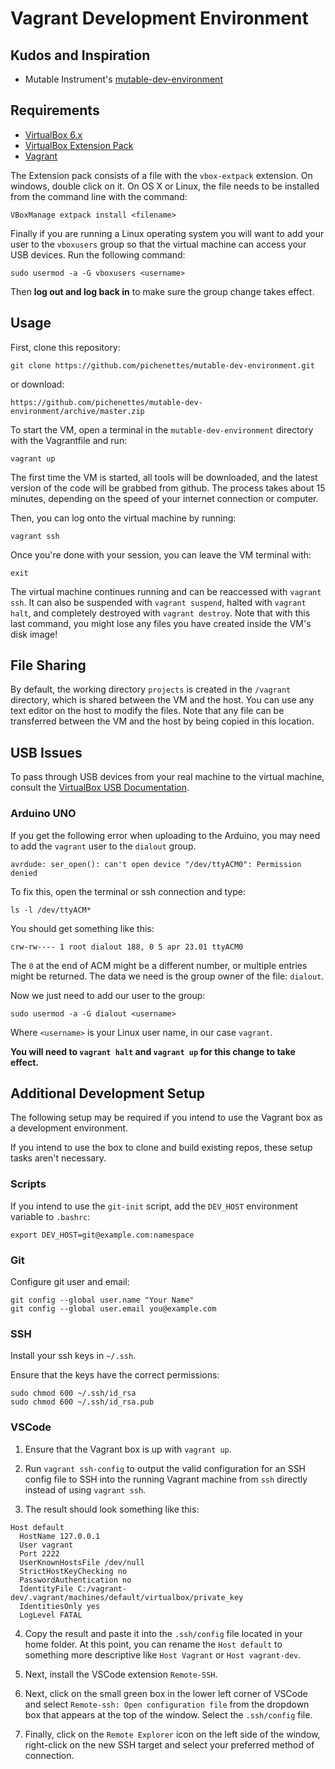 # Vagrant Development Environment

## Kudos and Inspiration

* Mutable Instrument's [mutable-dev-environment](https://github.com/pichenettes/mutable-dev-environment)

## Requirements

* [VirtualBox 6.x](https://www.virtualbox.org/wiki/Downloads)
* [VirtualBox Extension Pack](https://www.virtualbox.org/wiki/Downloads)
* [Vagrant](https://www.vagrantup.com/downloads.html)

The Extension pack consists of a file with the `vbox-extpack` extension.  On windows, double click on it.  On OS X or Linux, the file needs to be installed from the command line with the command:

    VBoxManage extpack install <filename>

Finally if you are running a Linux operating system you will want to add your user to the `vboxusers` group so that the virtual machine can access your USB devices.  Run the following command:

    sudo usermod -a -G vboxusers <username>

Then **log out and log back in** to make sure the group change takes effect.

## Usage

First, clone this repository:

	git clone https://github.com/pichenettes/mutable-dev-environment.git

or download: 

	https://github.com/pichenettes/mutable-dev-environment/archive/master.zip

To start the VM, open a terminal in the `mutable-dev-environment` directory with the Vagrantfile and run:

    vagrant up

The first time the VM is started, all tools will be downloaded, and the latest version of the code will be grabbed from github.  The process takes about 15 minutes, depending on the speed of your internet connection or computer.

Then, you can log onto the virtual machine by running:

    vagrant ssh

Once you're done with your session, you can leave the VM terminal with:

    exit

The virtual machine continues running and can be reaccessed with `vagrant ssh`. It can also be suspended with `vagrant suspend`, halted with `vagrant halt`, and completely destroyed with `vagrant destroy`.  Note that with this last command, you might lose any files you have created inside the VM's disk image!

## File Sharing

By default, the working directory `projects` is created in the `/vagrant` directory, which is shared between the VM and the host. You can use any text editor on the host to modify the files.  Note that any file can be transferred between the VM and the host by being copied in this location.

## USB Issues

To pass through USB devices from your real machine to the virtual machine, consult the [VirtualBox USB Documentation](https://www.virtualbox.org/manual/ch03.html#idp96037808).

### Arduino UNO

If you get the following error when uploading to the Arduino, you may need to add the `vagrant` user to the `dialout` group.

```
avrdude: ser_open(): can't open device "/dev/ttyACM0": Permission denied
```

To fix this, open the terminal or ssh connection and type:

```
ls -l /dev/ttyACM*
```

You should get something like this:

```
crw-rw---- 1 root dialout 188, 0 5 apr 23.01 ttyACM0
```

The `0` at the end of ACM might be a different number, or multiple entries might be returned. The data we need is the group owner of the file: `dialout`.

Now we just need to add our user to the group:

```
sudo usermod -a -G dialout <username>
```

Where `<username>` is your Linux user name, in our case `vagrant`.

**You will need to `vagrant halt` and `vagrant up` for this change to take effect.**

## Additional Development Setup

The following setup may be required if you intend to use the Vagrant box as a development environment.

If you intend to use the box to clone and build existing repos, these setup tasks aren't necessary.

### Scripts

If you intend to use the `git-init` script, add the `DEV_HOST` environment variable to `.bashrc`:

```
export DEV_HOST=git@example.com:namespace
```

### Git

Configure git user and email:

```
git config --global user.name "Your Name"
git config --global user.email you@example.com
```

### SSH

Install your ssh keys in `~/.ssh`.

Ensure that the keys have the correct permissions:

```
sudo chmod 600 ~/.ssh/id_rsa
sudo chmod 600 ~/.ssh/id_rsa.pub
```

### VSCode

1. Ensure that the Vagrant box is up with `vagrant up`.

2. Run `vagrant ssh-config` to output the valid configuration for an SSH config file to SSH into the running Vagrant machine from `ssh` directly instead of using `vagrant ssh`.

3. The result should look something like this:
```
Host default
  HostName 127.0.0.1
  User vagrant
  Port 2222
  UserKnownHostsFile /dev/null
  StrictHostKeyChecking no
  PasswordAuthentication no
  IdentityFile C:/vagrant-dev/.vagrant/machines/default/virtualbox/private_key
  IdentitiesOnly yes
  LogLevel FATAL
```

4. Copy the result and paste it into the `.ssh/config` file located in your home folder. At this point, you can rename the `Host default` to something more descriptive like `Host Vagrant` or `Host vagrant-dev`.

5. Next, install the VSCode extension `Remote-SSH`.

6. Next, click on the small green box in the lower left corner of VSCode and select `Remote-ssh: Open configuration file` from the dropdown box that appears at the top of the window. Select the `.ssh/config` file.

7. Finally, click on the `Remote Explorer` icon on the left side of the window, right-click on the new SSH target and select your preferred method of connection.
